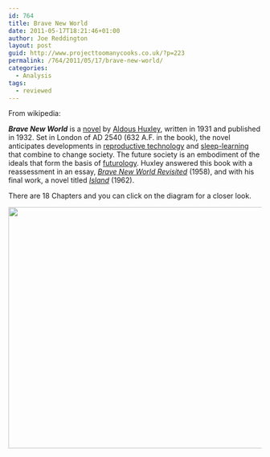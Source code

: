```yaml
---
id: 764
title: Brave New World
date: 2011-05-17T18:21:46+01:00
author: Joe Reddington
layout: post
guid: http://www.projecttoomanycooks.co.uk/?p=223
permalink: /764/2011/05/17/brave-new-world/
categories:
  - Analysis
tags:
  - reviewed
---
```

From wikipedia:

_**Brave New World**_ is a [novel](http://en.wikipedia.org/wiki/Novel "Novel") by [Aldous Huxley](http://en.wikipedia.org/wiki/Aldous_Huxley "Aldous Huxley"), written in 1931 and published in 1932. Set in London of AD 2540 (632 A.F. in the book), the novel anticipates developments in [reproductive technology](http://en.wikipedia.org/wiki/Reproductive_technology "Reproductive technology") and [sleep-learning](http://en.wikipedia.org/wiki/Sleep-learning "Sleep-learning") that combine to change society. The future society is an embodiment of the ideals that form the basis of [futurology](http://en.wikipedia.org/wiki/Futurology "Futurology"). Huxley answered this book with a reassessment in an essay, _[Brave New World Revisited](http://en.wikipedia.org/wiki/Brave_New_World#Brave_New_World_Revisited)_ (1958), and with his final work, a novel titled _[Island](http://en.wikipedia.org/wiki/Island_(novel) "Island (novel)")_ (1962).

There are 18 Chapters and you can click on the diagram for a closer look.

[<img loading="lazy" class="aligncenter size-full wp-image-6577" src="http://joereddington.com/wp-content/uploads/2011/05/Dendrogram-3.png" alt="" width="900" height="480" srcset="https://joereddington.com/wp-content/uploads/2011/05/Dendrogram-3.png 900w, https://joereddington.com/wp-content/uploads/2011/05/Dendrogram-3-300x160.png 300w, https://joereddington.com/wp-content/uploads/2011/05/Dendrogram-3-768x410.png 768w" sizes="(max-width: 900px) 100vw, 900px" />](http://joereddington.com/wp-content/uploads/2011/05/Dendrogram-3.png)